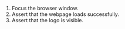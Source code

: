 1. Focus the browser window.
2. Assert that the webpage loads successfully.
3. Assert that the logo is visible.
